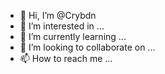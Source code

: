 - 👋 Hi, I’m @Crybdn
- 👀 I’m interested in ...
- 🌱 I’m currently learning ...
- 💞️ I’m looking to collaborate on ...
- 📫 How to reach me ...


<!---
Crybdn/Crybdn is a ✨ special ✨ repository because its `README.md` (this file) appears on your GitHub profile.
You can click the Preview link to take a look at your changes.
--->
